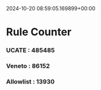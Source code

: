 2024-10-20 08:59:05.169899+00:00
# Rule Counter 
 ### UCATE : 485485

 ### Veneto : 86152

 ### Allowlist : 13930